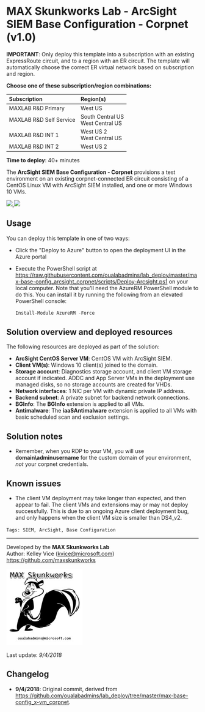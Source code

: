 ﻿# MAX Skunkworks Lab - ArcSight SIEM Base Configuration - Corpnet (v1.0)

**IMPORTANT**: Only deploy this template into a subscription with an existing ExpressRoute circuit, and to a region with an ER circuit. The template will automatically choose the correct ER virtual network based on subscription and region.

**Choose one of these subscription/region combinations:**

| Subscription             | Region(s)
| :-------------------     | :-------------------
| MAXLAB R&D Primary       | West US
| MAXLAB R&D Self Service  | South Central US <br> West Central US
| MAXLAB R&D INT 1         | West US 2 <br> West Central US
| MAXLAB R&D INT 2         | West US 2

**Time to deploy**: 40+ minutes

The **ArcSight SIEM Base Configuration - Corpnet** provisions a test environment on an existing corpnet-connected ER circuit consisting of a CentOS Linux VM with ArcSight SIEM installed, and one or more Windows 10 VMs.

<a href="https://portal.azure.com/#create/Microsoft.Template/uri/https%3A%2F%2Fraw.githubusercontent.com%2Foualabadmins%2Flab_deploy%2Fbase-config-arcsight-siem%2Fmax-base-config_arcsight_corpnet%2Fazuredeploy.json" target="_blank">
<img src="http://azuredeploy.net/deploybutton.png"/>
</a>
<a href="http://armviz.io/#/?load=https%3A%2F%2Fraw.githubusercontent.com%2Foualabadmins%2Flab_deploy%2Fbase-config-arcsight-siem%2Fmax-base-config_arcsight_corpnet%2Fazuredeploy.json" target="_blank">
<img src="http://armviz.io/visualizebutton.png"/>
</a>

## Usage

You can deploy this template in one of two ways:

+ Click the "Deploy to Azure" button to open the deployment UI in the Azure portal
+ Execute the PowerShell script at https://raw.githubusercontent.com/oualabadmins/lab_deploy/master/max-base-config_arcsight_corpnet/scripts/Deploy-Arcsight.ps1 on your local computer. Note that you'll need the AzureRM PowerShell module to do this. You can install it by running the following from an elevated PowerShell console:

    ```PowerShell
    Install-Module AzureRM -Force
    ```

## Solution overview and deployed resources

The following resources are deployed as part of the solution:

+ **ArcSight CentOS Server VM**: CentOS VM with ArcSight SIEM.
+ **Client VM(s)**: Windows 10 client(s) joined to the domain.
+ **Storage account**: Diagnostics storage account, and client VM storage account if indicated. ADDC and App Server VMs in the deployment use managed disks, so no storage accounts are created for VHDs.
+ **Network interfaces**: 1 NIC per VM with dynamic private IP address.
+ **Backend subnet**: A private subnet for backend network connections.
+ **BGInfo**: The **BGInfo** extension is applied to all VMs.
+ **Antimalware**: The **iaaSAntimalware** extension is applied to all VMs with basic scheduled scan and exclusion settings.

## Solution notes

+ Remember, when you RDP to your VM, you will use **domain\adminusername** for the custom domain of your environment, _not_ your corpnet credentials.

## Known issues

+ The client VM deployment may take longer than expected, and then appear to fail. The client VMs and extensions may or may not deploy successfully. This is due to an ongoing Azure client deployment bug, and only happens when the client VM size is smaller than DS4_v2.

`Tags: SIEM, ArcSight, Base Configuration`
___
Developed by the **MAX Skunkworks Lab**  
Author: Kelley Vice (kvice@microsoft.com)  
https://github.com/maxskunkworks

![alt text](images/maxskunkworkslogo-small.jpg "MAX Skunkworks")

Last update: _9/4/2018_

## Changelog

+ **9/4/2018**: Original commit, derived from https://github.com/oualabadmins/lab_deploy/tree/master/max-base-config_x-vm_corpnet.